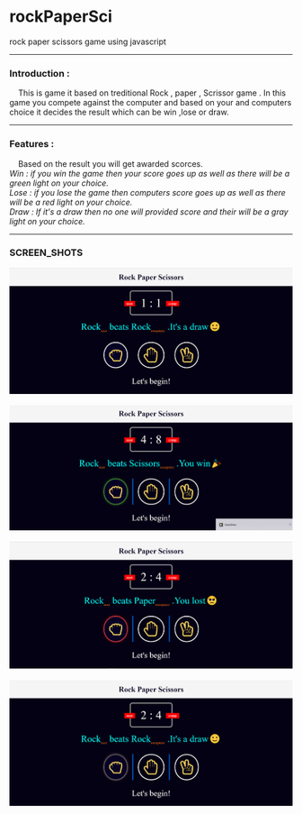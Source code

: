 # rockPaperSci
 rock paper scissors game using javascript
 
 ----
 
 ### Introduction :
&nbsp; &nbsp; This is game it based on treditional Rock , paper , Scrissor game . In this game you compete against the computer and based on your and computers choice it decides the result which can be win ,lose or draw.

----

### Features :
&nbsp; &nbsp; Based on the result you will get awarded scorces.<br/>
<i>Win : if you win the game then your score goes up as well as there will be a green light on your choice.<br/>
Lose : if you lose the game then computers score goes up as well as there will be a red light on your choice.<br/>
Draw : If it's a draw then no one will provided score and their will be a gray light on your choice.</i>

----

### SCREEN_SHOTS
![starts](https://github.com/snippy066/rockPaperSci/blob/main/images/2021-07-13%20(1).png) &nbsp;
![Win](https://github.com/snippy066/rockPaperSci/blob/main/images/2021-07-13%20(17).png) &nbsp;
![lose](https://github.com/snippy066/rockPaperSci/blob/main/images/2021-07-13%20(10).png) &nbsp;
![draw](https://github.com/snippy066/rockPaperSci/blob/main/images/2021-07-13%20(11).png) &nbsp;




